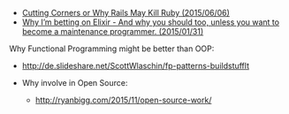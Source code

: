 

- [Cutting Corners or Why Rails May Kill Ruby (2015/06/06)](http://solnic.eu/2015/06/06/cutting-corners-or-why-rails-may-kill-ruby.html)
- [Why I’m betting on Elixir - And why you should too, unless you want to become a maintenance programmer. (2015/01/31)](https://medium.com/@kenmazaika/why-im-betting-on-elixir-7c8f847b58)



Why Functional Programming might be better than OOP:
  - http://de.slideshare.net/ScottWlaschin/fp-patterns-buildstufflt


- Why involve in Open Source:
  - http://ryanbigg.com/2015/11/open-source-work/
